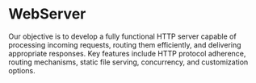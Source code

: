 # WebServer



Our objective is to develop a fully functional HTTP server capable of processing incoming requests, routing them efficiently, and delivering appropriate responses. Key features include HTTP protocol adherence, routing mechanisms, static file serving, concurrency, and customization options.